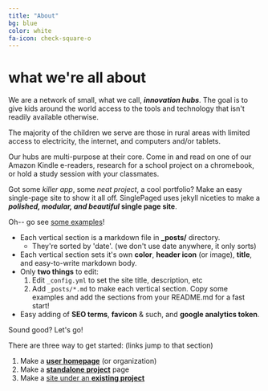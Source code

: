 ```yaml
---
title: "About"
bg: blue
color: white
fa-icon: check-square-o
---
```




# what we're all about

We are a network of small, what we call, ***innovation hubs***. The goal is to give kids around the world access to the tools and technology that isn't readily available otherwise. 

The majority of the children we serve are those in rural areas with limited access to electricity, the internet, and computers and/or tablets. 

Our hubs are multi-purpose at their core. Come in and read on one of our Amazon Kindle e-readers, research for a school project on a chromebook, or hold a study session with your classmates.

Got some *killer app*, some *neat project*, a cool portfolio? Make an easy single-page site to show it all off. SinglePaged uses jekyll niceties to make a ***polished, modular, and beautiful* single page site**.

Oh-- go see [some examples](https://github.com/t413/SinglePaged#fancy-jekyll-powered-single-page-site)!

- Each vertical section is a markdown file in **_posts/** directory.
  * They're sorted by 'date'. (we don't use date anywhere, it only sorts)
- Each vertical section sets it's own **color**, **header icon** (or image), **title**, and easy-to-write markdown body.
- Only **two things** to edit:
  1. Edit `_config.yml` to set the site title, description, etc
  2. Add `_posts/*.md` to make each vertical section. Copy some examples and add the sections from your README.md for a fast start!
- Easy adding of **SEO terms**, **favicon** & such, and **google analytics token**.

Sound good? Let's go!

There are three way to get started: (links jump to that section)

1. Make a [**user homepage**](#setup-as-user-homepage) (or organization)
2. Make a [**standalone project**](#setup-as-standalone-project-page) page
3. Make a [site under an **existing project**](#setup-inside-existing-project)

